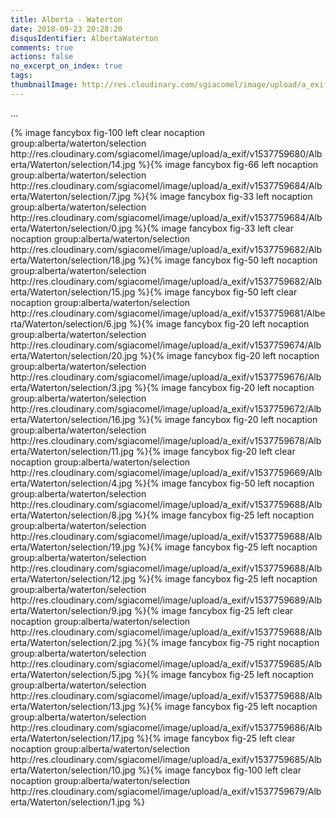 ```yaml
---
title: Alberta - Waterton
date: 2018-09-23 20:28:20
disqusIdentifier: AlbertaWaterton
comments: true
actions: false
no_excerpt_on_index: true
tags:
thumbnailImage: http://res.cloudinary.com/sgiacomel/image/upload/a_exif/v1537759679/Alberta/Waterton/selection/1.jpg
---
```

...
<!-- excerpt -->{% image fancybox fig-100 left clear nocaption group:alberta/waterton/selection http://res.cloudinary.com/sgiacomel/image/upload/a_exif/v1537759680/Alberta/Waterton/selection/14.jpg %}{% image fancybox fig-66 left nocaption group:alberta/waterton/selection http://res.cloudinary.com/sgiacomel/image/upload/a_exif/v1537759684/Alberta/Waterton/selection/7.jpg %}{% image fancybox fig-33 left nocaption group:alberta/waterton/selection http://res.cloudinary.com/sgiacomel/image/upload/a_exif/v1537759684/Alberta/Waterton/selection/0.jpg %}{% image fancybox fig-33 left clear nocaption group:alberta/waterton/selection http://res.cloudinary.com/sgiacomel/image/upload/a_exif/v1537759682/Alberta/Waterton/selection/18.jpg %}{% image fancybox fig-50 left nocaption group:alberta/waterton/selection http://res.cloudinary.com/sgiacomel/image/upload/a_exif/v1537759682/Alberta/Waterton/selection/15.jpg %}{% image fancybox fig-50 left clear nocaption group:alberta/waterton/selection http://res.cloudinary.com/sgiacomel/image/upload/a_exif/v1537759681/Alberta/Waterton/selection/6.jpg %}{% image fancybox fig-20 left nocaption group:alberta/waterton/selection http://res.cloudinary.com/sgiacomel/image/upload/a_exif/v1537759674/Alberta/Waterton/selection/20.jpg %}{% image fancybox fig-20 left nocaption group:alberta/waterton/selection http://res.cloudinary.com/sgiacomel/image/upload/a_exif/v1537759676/Alberta/Waterton/selection/3.jpg %}{% image fancybox fig-20 left nocaption group:alberta/waterton/selection http://res.cloudinary.com/sgiacomel/image/upload/a_exif/v1537759672/Alberta/Waterton/selection/16.jpg %}{% image fancybox fig-20 left nocaption group:alberta/waterton/selection http://res.cloudinary.com/sgiacomel/image/upload/a_exif/v1537759678/Alberta/Waterton/selection/11.jpg %}{% image fancybox fig-20 left clear nocaption group:alberta/waterton/selection http://res.cloudinary.com/sgiacomel/image/upload/a_exif/v1537759669/Alberta/Waterton/selection/4.jpg %}{% image fancybox fig-50 left nocaption group:alberta/waterton/selection http://res.cloudinary.com/sgiacomel/image/upload/a_exif/v1537759688/Alberta/Waterton/selection/8.jpg %}{% image fancybox fig-25 left nocaption group:alberta/waterton/selection http://res.cloudinary.com/sgiacomel/image/upload/a_exif/v1537759688/Alberta/Waterton/selection/19.jpg %}{% image fancybox fig-25 left nocaption group:alberta/waterton/selection http://res.cloudinary.com/sgiacomel/image/upload/a_exif/v1537759688/Alberta/Waterton/selection/12.jpg %}{% image fancybox fig-25 left nocaption group:alberta/waterton/selection http://res.cloudinary.com/sgiacomel/image/upload/a_exif/v1537759689/Alberta/Waterton/selection/9.jpg %}{% image fancybox fig-25 left clear nocaption group:alberta/waterton/selection http://res.cloudinary.com/sgiacomel/image/upload/a_exif/v1537759688/Alberta/Waterton/selection/2.jpg %}{% image fancybox fig-75 right nocaption group:alberta/waterton/selection http://res.cloudinary.com/sgiacomel/image/upload/a_exif/v1537759685/Alberta/Waterton/selection/5.jpg %}{% image fancybox fig-25 left nocaption group:alberta/waterton/selection http://res.cloudinary.com/sgiacomel/image/upload/a_exif/v1537759688/Alberta/Waterton/selection/13.jpg %}{% image fancybox fig-25 left nocaption group:alberta/waterton/selection http://res.cloudinary.com/sgiacomel/image/upload/a_exif/v1537759686/Alberta/Waterton/selection/17.jpg %}{% image fancybox fig-25 left clear nocaption group:alberta/waterton/selection http://res.cloudinary.com/sgiacomel/image/upload/a_exif/v1537759685/Alberta/Waterton/selection/10.jpg %}{% image fancybox fig-100 left clear nocaption group:alberta/waterton/selection http://res.cloudinary.com/sgiacomel/image/upload/a_exif/v1537759679/Alberta/Waterton/selection/1.jpg %}
